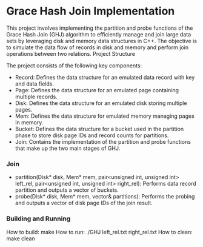 # Grace Hash Join Implementation

This project involves implementing the partition and probe functions of the Grace Hash Join (GHJ) algorithm to efficiently manage and join large data sets by leveraging disk and memory data structures in C++. The objective is to simulate the data flow of records in disk and memory and perform join operations between two relations.
Project Structure

The project consists of the following key components:

- Record: Defines the data structure for an emulated data record with key and data fields.
- Page: Defines the data structure for an emulated page containing multiple records.
- Disk: Defines the data structure for an emulated disk storing multiple pages.
- Mem: Defines the data structure for emulated memory managing pages in memory.
- Bucket: Defines the data structure for a bucket used in the partition phase to store disk page IDs and record counts for partitions.
- Join: Contains the implementation of the partition and probe functions that make up the two main stages of GHJ.

### Join
 - partition(Disk* disk, Mem* mem, pair<unsigned int, unsigned int> left_rel, pair<unsigned int, unsigned int> right_rel): Performs data record partition and outputs a vector of buckets.
 - probe(Disk* disk, Mem* mem, vector<Bucket>& partitions): Performs the probing and outputs a vector of disk page IDs of the join result.

### Building and Running

How to build: make
How to run: ./GHJ left_rel.txt right_rel.txt
How to clean: make clean
